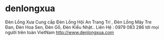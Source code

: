# denlongxua
Đèn Lồng Xưa Cung cấp Đèn Lồng Hội An Trang Trí , Đèn Lồng Mây Tre Đan, Đèn Hoa Sen, Đèn Gỗ, Đèn Kiểu Nhật.. Liên Hệ : 0979 083 286 tới mọi người trên toàn VietNam http://www.denlongxua.com
